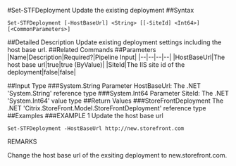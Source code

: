 #Set-STFDeployment
Update the existing deployment
##Syntax
```Set-STFDeployment [-HostBaseUrl] <String> [[-SiteId] <Int64>] [<CommonParameters>]
```
##Detailed Description
Update existing deployment settings including the host base url.
##Related Commands
##Parameters
|Name|Description|Required?|Pipeline Input||--|--|--|--||HostBaseUrl|The host base url|true|true (ByValue)||SiteId|The IIS site id of the deployment|false|false|##Input Type
###System.String
Parameter HostBaseUrl: The .NET 'System.String' reference type
###System.Int64
Parameter SiteId: The .NET 'System.Int64' value type
##Return Values
###StoreFrontDeployment
The .NET 'Citrix.StoreFront.Model.StoreFrontDeployment' reference type
##Examples
###EXAMPLE 1 Update the host base url
```Set-STFDeployment -HostBaseUrl http://new.storefront.com
```
REMARKS

Change the host base url of the exsiting deployment to new.storefront.com.
